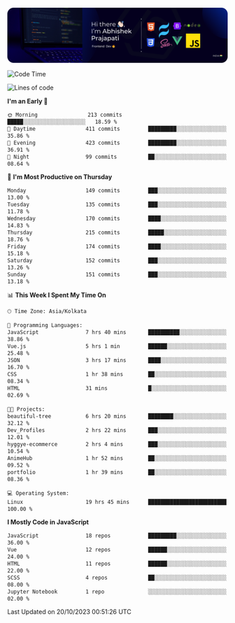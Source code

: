 ![Banner](./Header.png)

<!--START_SECTION:waka-->
![Code Time](http://img.shields.io/badge/Code%20Time-17%20hrs%2035%20mins-blue)

![Lines of code](https://img.shields.io/badge/From%20Hello%20World%20I%27ve%20Written-1.5%20million%20lines%20of%20code-blue)

**I'm an Early 🐤** 

```text
🌞 Morning                213 commits         █████░░░░░░░░░░░░░░░░░░░░   18.59 % 
🌆 Daytime                411 commits         █████████░░░░░░░░░░░░░░░░   35.86 % 
🌃 Evening                423 commits         █████████░░░░░░░░░░░░░░░░   36.91 % 
🌙 Night                  99 commits          ██░░░░░░░░░░░░░░░░░░░░░░░   08.64 % 
```
📅 **I'm Most Productive on Thursday** 

```text
Monday                   149 commits         ███░░░░░░░░░░░░░░░░░░░░░░   13.00 % 
Tuesday                  135 commits         ███░░░░░░░░░░░░░░░░░░░░░░   11.78 % 
Wednesday                170 commits         ████░░░░░░░░░░░░░░░░░░░░░   14.83 % 
Thursday                 215 commits         █████░░░░░░░░░░░░░░░░░░░░   18.76 % 
Friday                   174 commits         ████░░░░░░░░░░░░░░░░░░░░░   15.18 % 
Saturday                 152 commits         ███░░░░░░░░░░░░░░░░░░░░░░   13.26 % 
Sunday                   151 commits         ███░░░░░░░░░░░░░░░░░░░░░░   13.18 % 
```


📊 **This Week I Spent My Time On** 

```text
🕑︎ Time Zone: Asia/Kolkata

💬 Programming Languages: 
JavaScript               7 hrs 40 mins       ██████████░░░░░░░░░░░░░░░   38.86 % 
Vue.js                   5 hrs 1 min         ██████░░░░░░░░░░░░░░░░░░░   25.48 % 
JSON                     3 hrs 17 mins       ████░░░░░░░░░░░░░░░░░░░░░   16.70 % 
CSS                      1 hr 38 mins        ██░░░░░░░░░░░░░░░░░░░░░░░   08.34 % 
HTML                     31 mins             █░░░░░░░░░░░░░░░░░░░░░░░░   02.69 % 

🐱‍💻 Projects: 
beautiful-tree           6 hrs 20 mins       ████████░░░░░░░░░░░░░░░░░   32.12 % 
Dev_Profiles             2 hrs 22 mins       ███░░░░░░░░░░░░░░░░░░░░░░   12.01 % 
hyggye-ecommerce         2 hrs 4 mins        ███░░░░░░░░░░░░░░░░░░░░░░   10.54 % 
AnimeHub                 1 hr 52 mins        ██░░░░░░░░░░░░░░░░░░░░░░░   09.52 % 
portfolio                1 hr 39 mins        ██░░░░░░░░░░░░░░░░░░░░░░░   08.36 % 

💻 Operating System: 
Linux                    19 hrs 45 mins      █████████████████████████   100.00 % 
```

**I Mostly Code in JavaScript** 

```text
JavaScript               18 repos            █████████░░░░░░░░░░░░░░░░   36.00 % 
Vue                      12 repos            ██████░░░░░░░░░░░░░░░░░░░   24.00 % 
HTML                     11 repos            ██████░░░░░░░░░░░░░░░░░░░   22.00 % 
SCSS                     4 repos             ██░░░░░░░░░░░░░░░░░░░░░░░   08.00 % 
Jupyter Notebook         1 repo              ░░░░░░░░░░░░░░░░░░░░░░░░░   02.00 % 
```




 Last Updated on 20/10/2023 00:51:26 UTC
<!--END_SECTION:waka-->
<!--
**bhishekprajapati/bhishekprajapati** is a ✨ _special_ ✨ repository because its `README.md` (this file) appears on your GitHub profile.

Here are some ideas to get you started:

- 🔭 I’m currently working on ...
- 🌱 I’m currently learning ...
- 👯 I’m looking to collaborate on ...
- 🤔 I’m looking for help with ...
- 💬 Ask me about ...
- 📫 How to reach me: ...
- 😄 Pronouns: ...
- ⚡ Fun fact: ...
-->
